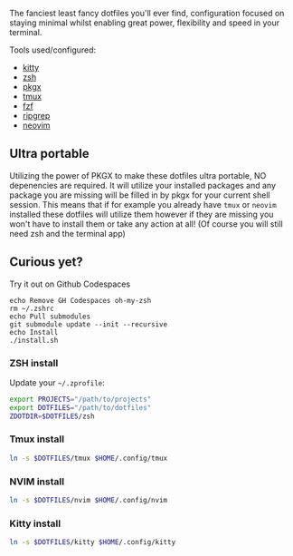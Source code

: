 The fanciest least fancy dotfiles you'll ever find, configuration focused on staying minimal whilst enabling great power, flexibility and speed in your terminal.

Tools used/configured:
- [kitty](https://sw.kovidgoyal.net/kitty/)
- [zsh](https://github.com/zsh-users/zsh)
- [pkgx](https://pkgx.sh)
- [tmux](https://github.com/tmux/tmux)
- [fzf](https://github.com/junegunn/fzf)
- [ripgrep](https://github.com/BurntSushi/ripgrep)
- [neovim](https://neovim.io)

## Ultra portable
Utilizing the power of PKGX to make these dotfiles ultra portable, NO depenencies are required. It will utilize your installed packages and any package you are missing will be filled in by pkgx for your current shell session. This means that if for example you already have `tmux` or `neovim` installed these dotfiles will utilize them however if they are missing you won't have to install them or take any action at all! (Of course you will still need zsh and the terminal app)

## Curious yet?
Try it out on Github Codespaces
```
echo Remove GH Codespaces oh-my-zsh
rm ~/.zshrc
echo Pull submodules
git submodule update --init --recursive
echo Install
./install.sh
```

### ZSH install
Update your `~/.zprofile`:
```sh
export PROJECTS="/path/to/projects"
export DOTFILES="/path/to/dotfiles"
ZDOTDIR=$DOTFILES/zsh
```

### Tmux install
```sh
ln -s $DOTFILES/tmux $HOME/.config/tmux
```

### NVIM install
```sh
ln -s $DOTFILES/nvim $HOME/.config/nvim
```

### Kitty install
```sh
ln -s $DOTFILES/kitty $HOME/.config/kitty
```
